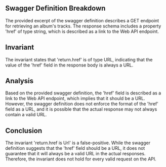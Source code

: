 ## Swagger Definition Breakdown
The provided excerpt of the swagger definition describes a GET endpoint for retrieving an album's tracks. The response schema includes a property 'href' of type string, which is described as a link to the Web API endpoint.

## Invariant
The invariant states that 'return.href' is of type URL, indicating that the value of the 'href' field in the response body is always a URL.

## Analysis
Based on the provided swagger definition, the 'href' field is described as a link to the Web API endpoint, which implies that it should be a URL. However, the swagger definition does not enforce the format of the 'href' field as a URL, and it is possible that the actual response may not always contain a valid URL.

## Conclusion
The invariant 'return.href is Url' is a false-positive. While the swagger definition suggests that the 'href' field should be a URL, it does not guarantee that it will always be a valid URL in the actual responses. Therefore, the invariant does not hold for every valid request on the API.
